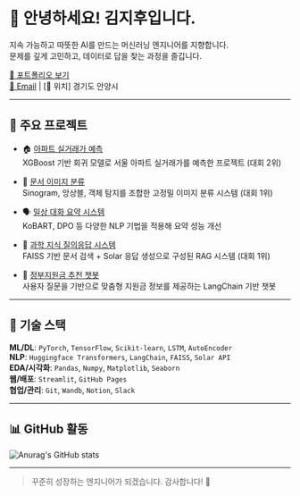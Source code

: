 # 👋 안녕하세요! 김지후입니다.

지속 가능하고 따뜻한 AI를 만드는 머신러닝 엔지니어를 지향합니다.  
문제를 깊게 고민하고, 데이터로 답을 찾는 과정을 즐깁니다.

[📂 포트폴리오 보기](https://kjh121212.github.io/KJH121212/)  
[📧 Email](mailto:jihu6033@gmail.com) | [📍 위치] 경기도 안양시

---

## 🚀 주요 프로젝트

- 🏠 [아파트 실거래가 예측](https://github.com/KJH121212/House_Price_Prediction)  
  XGBoost 기반 회귀 모델로 서울 아파트 실거래가를 예측한 프로젝트 (대회 2위)

- 📄 [문서 이미지 분류](https://github.com/UpstageAILab6/upstage-cv-classification-cv-4)  
  Sinogram, 앙상블, 객체 탐지를 조합한 고정밀 이미지 분류 시스템 (대회 1위)

- 🗣 [일상 대화 요약 시스템](https://github.com/UpstageAILab6/upstageailab-nlp-summarization-nlp-4)  
  KoBART, DPO 등 다양한 NLP 기법을 적용해 요약 성능 개선

- 🧠 [과학 지식 질의응답 시스템](https://github.com/KJH121212/Scientific_Question_Answering)  
  FAISS 기반 문서 검색 + Solar 응답 생성으로 구성된 RAG 시스템 (대회 1위)

- 💬 [정부지원금 추천 챗봇](https://github.com/KJH121212/Smart_Subsidy_Finder)  
  사용자 질문을 기반으로 맞춤형 지원금 정보를 제공하는 LangChain 기반 챗봇

---

## 🧰 기술 스택

**ML/DL**: `PyTorch`, `TensorFlow`, `Scikit-learn`, `LSTM`, `AutoEncoder`  
**NLP**: `Huggingface Transformers`, `LangChain`, `FAISS`, `Solar API`  
**EDA/시각화**: `Pandas`, `Numpy`, `Matplotlib`, `Seaborn`  
**웹/배포**: `Streamlit`, `GitHub Pages`  
**협업/관리**: `Git`, `Wandb`, `Notion`, `Slack`

---

## 📊 GitHub 활동

![Anurag's GitHub stats](https://github-readme-stats.vercel.app/api?username=KJH121212&show_icons=true&theme=radical)

---

> 꾸준히 성장하는 엔지니어가 되겠습니다. 감사합니다! 🙌

